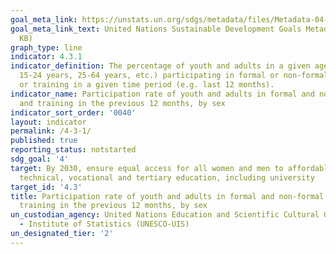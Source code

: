 ```yaml
---
goal_meta_link: https://unstats.un.org/sdgs/metadata/files/Metadata-04-03-01.pdf
goal_meta_link_text: United Nations Sustainable Development Goals Metadata (PDF 210
  KB)
graph_type: line
indicator: 4.3.1
indicator_definition: The percentage of youth and adults in a given age range (e.g.
  15-24 years, 25-64 years, etc.) participating in formal or non-formal education
  or training in a given time period (e.g. last 12 months).
indicator_name: Participation rate of youth and adults in formal and non-formal education
  and training in the previous 12 months, by sex
indicator_sort_order: '0040'
layout: indicator
permalink: /4-3-1/
published: true
reporting_status: notstarted
sdg_goal: '4'
target: By 2030, ensure equal access for all women and men to affordable and quality
  technical, vocational and tertiary education, including university
target_id: '4.3'
title: Participation rate of youth and adults in formal and non-formal education and
  training in the previous 12 months, by sex
un_custodian_agency: United Nations Education and Scientific Cultural Organisation
  - Institute of Statistics (UNESCO-UIS)
un_designated_tier: '2'
---
```

